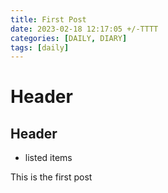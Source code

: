 ```yaml
---
title: First Post
date: 2023-02-18 12:17:05 +/-TTTT
categories: [DAILY, DIARY]
tags: [daily]
---
```


# Header

## Header

* listed items

This is the first post

